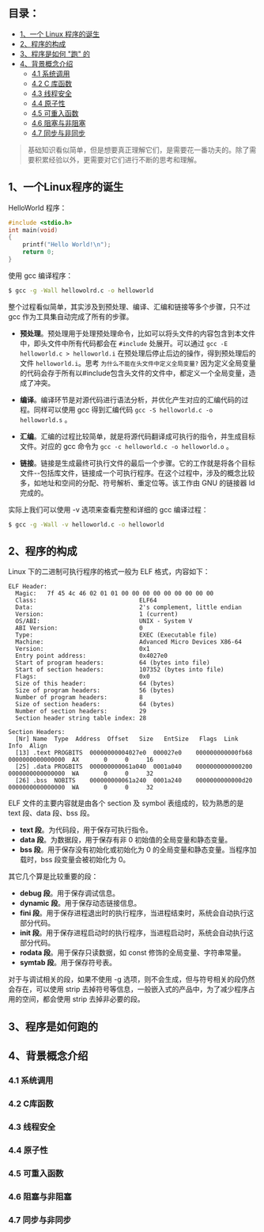 
目录：
------
* [1、一个 Linux 程序的诞生](#1一个linux程序的诞生)
* [2、程序的构成](#2程序的构成)
* [3、程序是如何 "跑" 的](#3程序是如何跑的)
* [4、背景概念介绍](#4背景概念介绍)
  - [4.1 系统调用](#41-系统调用)
  - [4.2 C 库函数](#42-c库函数)
  - [4.3 线程安全](#43-线程安全)
  - [4.4 原子性](#44-原子性)
  - [4.5 可重入函数](#45-可重入函数)
  - [4.6 阻塞与非阻塞](#46-阻塞与非阻塞)
  - [4.7 同步与非同步](#47-同步与非同步)


> 基础知识看似简单，但是想要真正理解它们，是需要花一番功夫的。除了需要积累经验以外，更需要对它们进行不断的思考和理解。


## 1、一个Linux程序的诞生
HelloWorld 程序：
```c
#include <stdio.h>
int main(void)
{
    printf("Hello World!\n");
    return 0;
}
```

使用 gcc 编译程序：
```sh
$ gcc -g -Wall hellowolrd.c -o helloworld
```

整个过程看似简单，其实涉及到预处理、编译、汇编和链接等多个步骤，只不过 gcc 作为工具集自动完成了所有的步骤。
* **预处理**。预处理用于处理预处理命令，比如可以将头文件的内容包含到本文件中，即头文件中所有代码都会在 `#include` 处展开。可以通过 `gcc -E helloworld.c > helloworld.i` 在预处理后停止后边的操作，得到预处理后的文件 `helloworld.i`。思考 `为什么不能在头文件中定义全局变量?` 因为定义全局变量的代码会存于所有以#include包含头文件的文件中，都定义一个全局变量，造成了冲突。

* **编译**。编译环节是对源代码进行语法分析，并优化产生对应的汇编代码的过程。同样可以使用 gcc 得到汇编代码 `gcc -S helloworld.c -o helloworld.s` 。

* **汇编**。汇编的过程比较简单，就是将源代码翻译成可执行的指令，并生成目标文件。对应的 gcc 命令为 `gcc -c helloworld.c -o helloworld.o` 。

* **链接**。链接是生成最终可执行文件的最后一个步骤。它的工作就是将各个目标文件--包括库文件，链接成一个可执行程序。在这个过程中，涉及的概念比较多，如地址和空间的分配、符号解析、重定位等。该工作由 GNU 的链接器 ld 完成的。

实际上我们可以使用 -v 选项来查看完整和详细的 gcc 编译过程：
```sh
$ gcc -g -Wall -v helloworld.c -o helloworld
```

## 2、程序的构成
Linux 下的二进制可执行程序的格式一般为 ELF 格式，内容如下：
```
ELF Header:
  Magic:   7f 45 4c 46 02 01 01 00 00 00 00 00 00 00 00 00 
  Class:                             ELF64
  Data:                              2's complement, little endian
  Version:                           1 (current)
  OS/ABI:                            UNIX - System V
  ABI Version:                       0
  Type:                              EXEC (Executable file)
  Machine:                           Advanced Micro Devices X86-64
  Version:                           0x1
  Entry point address:               0x4027e0
  Start of program headers:          64 (bytes into file)
  Start of section headers:          107352 (bytes into file)
  Flags:                             0x0
  Size of this header:               64 (bytes)
  Size of program headers:           56 (bytes)
  Number of program headers:         8
  Size of section headers:           64 (bytes)
  Number of section headers:         29
  Section header string table index: 28

Section Headers:
  [Nr] Name  Type  Address  Offset   Size   EntSize   Flags  Link  Info  Align
  [13] .text PROGBITS  00000000004027e0  000027e0    000000000000fb68  0000000000000000  AX       0     0     16
  [25] .data PROGBITS  000000000061a040  0001a040    0000000000000200  0000000000000000  WA       0     0     32
  [26] .bss  NOBITS    000000000061a240  0001a240    0000000000000d20  0000000000000000  WA       0     0     32
```
ELF 文件的主要内容就是由各个 section 及 symbol 表组成的，较为熟悉的是 text 段、data 段、bss 段。
* **text 段**。为代码段，用于保存可执行指令。
* **data 段**。为数据段，用于保存有非 0 初始值的全局变量和静态变量。
* **bss 段**。用于保存没有初始化或初始化为 0 的全局变量和静态变量。当程序加载时，bss 段变量会被初始化为 0。

其它几个算是比较重要的段：
* **debug 段**。用于保存调试信息。
* **dynamic 段**。用于保存动态链接信息。
* **fini 段**。用于保存进程退出时的执行程序，当进程结束时，系统会自动执行这部分代码。
* **init 段**。用于保存进程启动时的执行程序，当进程启动时，系统会自动执行这部分代码。
* **rodata 段**。用于保存只读数据，如 const 修饰的全局变量、字符串常量。
* **symtab 段**。用于保存符号表。

对于与调试相关的段，如果不使用 -g 选项，则不会生成，但与符号相关的段仍然会存在，可以使用 strip 去掉符号等信息，一般嵌入式的产品中，为了减少程序占用的空间，都会使用 strip 去掉非必要的段。




## 3、程序是如何跑的

## 4、背景概念介绍


### 4.1 系统调用

### 4.2 C库函数

### 4.3 线程安全

### 4.4 原子性

### 4.5 可重入函数

### 4.6 阻塞与非阻塞

### 4.7 同步与非同步